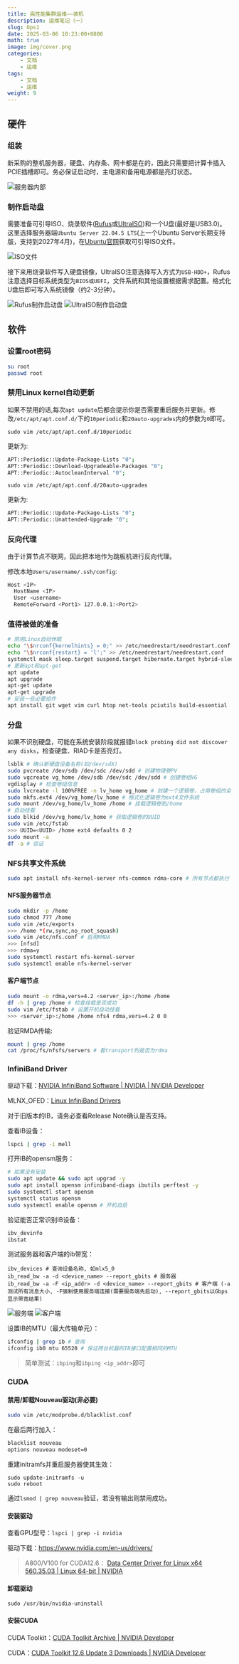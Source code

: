```yaml
---
title: 高性能集群运维——装机
description: 运维笔记（一）
slug: Ops1
date: 2025-03-06 10:23:00+0800
math: true
image: img/cover.png
categories:
    - 文档
    - 运维
tags:
    - 文档
    - 运维
weight: 9
---
```


## 硬件

### 组装

新采购的整机服务器，硬盘、内存条、网卡都是在的，因此只需要把计算卡插入PCIE插槽即可。务必保证启动时，主电源和备用电源都是亮灯状态。

![服务器内部](img/1.jpg)

### 制作启动盘

需要准备可引导ISO、烧录软件([Rufus](https://rufus.ie/en/)或[UltraISO](https://ultraiso.net/))和一个U盘(最好是USB3.0)。这里选择服务器端`Ubuntu Server 22.04.5 LTS`(上一个Ubuntu Server长期支持版，支持到2027年4月)，在[Ubuntu官网](https://cn.ubuntu.com/download)获取可引导ISO文件。

![ISO文件](img/2.png)

接下来用烧录软件写入硬盘镜像，UltraISO注意选择写入方式为`USB-HDD+`，Rufus注意选择目标系统类型为`BIOS或UEFI`，文件系统和其他设置根据需求配置。格式化U盘后即可写入系统镜像（约2-3分钟）。

![Rufus制作启动盘](img/3.png) ![UltraISO制作启动盘](img/4.png)

## 软件

### 设置root密码

```bash
su root
passwd root
```

### 禁用Linux kernel自动更新

如果不禁用的话,每次`apt update`后都会提示你是否需要重启服务并更新。修改`/etc/apt/apt.conf.d/`下的`10periodic`和`20auto-upgrades`内的参数为`0`即可。

`sudo vim /etc/apt/apt.conf.d/10periodic`

更新为:

```bash
APT::Periodic::Update-Package-Lists "0";
APT::Periodic::Download-Upgradeable-Packages "0";
APT::Periodic::AutocleanInterval "0";
```

`sudo vim /etc/apt/apt.conf.d/20auto-upgrades`

更新为:

```bash
APT::Periodic::Update-Package-Lists "0";
APT::Periodic::Unattended-Upgrade "0";
```

### 反向代理

由于计算节点不联网，因此把本地作为跳板机进行反向代理。

修改本地`Users/username/.ssh/config`:

```bash
Host <IP>
  HostName <IP>
  User <username>
  RemoteForward <Port1> 127.0.0.1:<Port2>
```

### 值得被做的准备

```bash
# 禁用Linux自动休眠
echo "\$nrconf{kernelhints} = 0;" >> /etc/needrestart/needrestart.conf
echo "\$nrconf{restart} = 'l';" >> /etc/needrestart/needrestart.conf
systemctl mask sleep.target suspend.target hibernate.target hybrid-sleep.target
# 更新apt和apt-get
apt update
apt upgrade
apt-get update
apt-get upgrade
# 安装一些必要组件
apt install git wget vim curl htop net-tools pciutils build-essential 
```

### 分盘

如果不识别硬盘，可能在系统安装阶段就报错`block probing did not discover any disks`，检查硬盘、RIAD卡是否亮灯。

```bash
lsblk # 确认新硬盘设备名称(如/dev/sdX)
sudo pvcreate /dev/sdb /dev/sdc /dev/sdd # 创建物理卷PV
sudo vgcreate vg_home /dev/sdb /dev/sdc /dev/sdd # 创建卷组VG
vgdisplay # 检查卷组信息
sudo lvcreate -l 100%FREE -n lv_home vg_home # 创建一个逻辑卷，占用卷组的全部空间
sudo mkfs.ext4 /dev/vg_home/lv_home # 格式化逻辑卷为ext4文件系统
sudo mount /dev/vg_home/lv_home /home # 挂载逻辑卷到/home
# 自动挂载
sudo blkid /dev/vg_home/lv_home # 获取逻辑卷的UUID
sudo vim /etc/fstab
>>> UUID=<UUID> /home ext4 defaults 0 2
sudo mount -a
df -a # 验证
```

### NFS共享文件系统

```bash
sudo apt install nfs-kernel-server nfs-common rdma-core # 所有节点都执行
```

#### NFS服务器节点

```bash
sudo mkdir -p /home
sudo chmod 777 /home
sudo vim /etc/exports
>>> /home *(rw,sync,no_root_squash) 
sudo vim /etc/nfs.conf # 启用RMDA
>>> [nfsd]
>>> rdma=y
sudo systemctl restart nfs-kernel-server
sudo systemctl enable nfs-kernel-server
```

#### 客户端节点

```bash
sudo mount -o rdma,vers=4.2 <server_ip>:/home /home
df -h | grep /home # 检查挂载是否成功
sudo vim /etc/fstab # 设置开机自动挂载
>>> <server_ip>:/home /home nfs4 rdma,vers=4.2 0 0
```

验证RMDA传输:

```bash
mount | grep /home
cat /proc/fs/nfsfs/servers # 看transport列是否为rdma
```

### InfiniBand Driver

驱动下载：[NVIDIA InfiniBand Software | NVIDIA | NVIDIA Developer](https://developer.nvidia.com/networking/infiniband-software)

MLNX_OFED：[Linux InfiniBand Drivers](https://network.nvidia.com/products/infiniband-drivers/linux/mlnx_ofed/)

对于旧版本的IB，请务必查看Release Note确认是否支持。

查看IB设备：

```bash
lspci | grep -i mell
```

打开IB的opensm服务：

```bash
# 如果没有安装
sudo apt update && sudo apt upgrad -y
sudo apt install opensm infiniband-diags ibutils perftest -y
sudo systemctl start opensm
systemctl status opensm
sudo systemctl enable opensm # 开机自启
```

验证能否正常识别IB设备：

```bash
ibv_devinfo
ibstat
```

测试服务器和客户端的ib带宽：

```nash
ibv_devices # 查询设备名称, 如mlx5_0
ib_read_bw -a -d <device_name> --report_gbits # 服务器
ib_read_bw -a -F <ip_addr> -d <device_name> --report_gbits # 客户端 (-a测试所有消息大小, -F强制使用服务端连接(需要服务端先启动), --report_gbits以Gbps显示带宽结果)
```

![服务端](img/5.png) ![客户端](img/6.png)

设置IB的MTU（最大传输单元）：

```bash
ifconfig | grep ib # 查询
ifconfig ib0 mtu 65520 # 保证两台机器的IB接口配置相同的MTU
```

> 简单测试：`ibping`和`ibping <ip_addr>`即可

### CUDA

#### 禁用/卸载Nouveau驱动(非必要)

```bash
sudo vim /etc/modprobe.d/blacklist.conf
```

在最后两行加入：

```bash
blacklist nouveau
options nouveau modeset=0
```

重建initramfs并重启服务器使其生效：

```
sudo update-initramfs -u
sudo reboot
```

通过`lsmod | grep nouveau`验证，若没有输出则禁用成功。

#### 安装驱动

查看GPU型号：`lspci | grep -i nvidia`

驱动下载：https://www.nvidia.com/en-us/drivers/

> A800/V100 for CUDA12.6：
> [Data Center Driver for Linux x64 560.35.03 | Linux 64-bit | NVIDIA](https://www.nvidia.com/en-us/drivers/details/231430/)

#### 卸载驱动

`sudo /usr/bin/nvidia-uninstall`

#### 安装CUDA

CUDA Toolkit：[CUDA Toolkit Archive | NVIDIA Developer](https://developer.nvidia.com/cuda-toolkit-archive)

CUDA：[CUDA Toolkit 12.6 Update 3 Downloads | NVIDIA Developer](https://developer.nvidia.com/cuda-downloads)